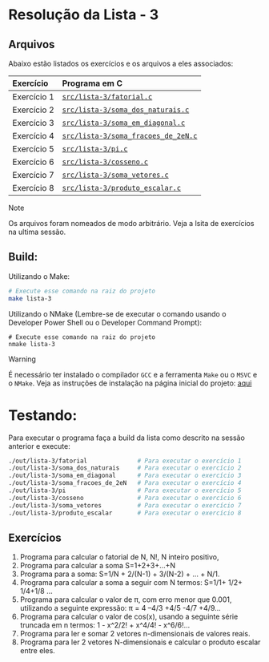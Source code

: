 # Resolução da Lista - 3

## Arquivos
Abaixo estão listados os exercícios e os arquivos a eles associados:

| Exercício | Programa em C |
| :- | :- |
| Exercício 1 | [`src/lista-3/fatorial.c`](/src/lista-3/fatorial.c) |
| Exercício 2 | [`src/lista-3/soma_dos_naturais.c`](/src/lista-3/soma_dos_naturais.c) |
| Exercício 3 | [`src/lista-3/soma_em_diagonal.c`](/src/lista-3/soma_em_diagonal.c) |
| Exercício 4 | [`src/lista-3/soma_fracoes_de_2eN.c`](/src/lista-3/soma_fracoes_de_2eN.c) |
| Exercício 5 | [`src/lista-3/pi.c`](/src/lista-3/pi.c) |
| Exercício 6 | [`src/lista-3/cosseno.c`](/src/lista-3/cosseno.c) |
| Exercício 7 | [`src/lista-3/soma_vetores.c`](/src/lista-3/soma_vetores.c) |
| Exercício 8 | [`src/lista-3/produto_escalar.c`](/src/lista-3/produto_escalar.c) |

> [!NOTE]
> Os arquivos foram nomeados de modo arbitrário.
> Veja a lsita de exercícios na ultima sessão.

## Build:
Utilizando o Make:
```sh
# Execute esse comando na raiz do projeto
make lista-3
```

Utilizando o NMake (Lembre-se de executar o comando usando o Developer Power Shell ou o Developer Command Prompt):
```pwsh
# Execute esse comando na raiz do projeto
nmake lista-3
```

> [!WARNING]
> É necessário ter instalado o compilador `GCC` e a ferramenta `Make` ou o `MSVC` e o `NMake`.
> Veja as instruções de instalação na página inicial do projeto: [aqui](../README.md/#compiladores)

# Testando:
Para executar o programa faça a build da lista como descrito na sessão anterior e execute:
```bash
./out/lista-3/fatorial              # Para executar o exercício 1
./out/lista-3/soma_dos_naturais     # Para executar o exercício 2
./out/lista-3/soma_em_diagonal      # Para executar o exercício 3
./out/lista-3/soma_fracoes_de_2eN   # Para executar o exercício 4
./out/lista-3/pi                    # Para executar o exercício 5
./out/lista-3/cosseno               # Para executar o exercício 6
./out/lista-3/soma_vetores          # Para executar o exercício 7
./out/lista-3/produto_escalar       # Para executar o exercício 8
```

## Exercícios
1.	Programa para calcular o fatorial de N,  N!, N inteiro positivo,
2.	Programa para calcular a soma S=1+2+3+...+N
3.	Programa para a soma: S=1/N + 2/(N-1) + 3/(N-2) + ... + N/1.
4.	Programa para calcular a soma a seguir com N termos: S=1/1+ 1/2+ 1/4+1/8 ...
5.	Programa para calcular o valor de π, com erro menor que 0.001, utilizando a seguinte expressão: π = 4 –4/3 +4/5 -4/7 +4/9...
6.	Programa para calcular o valor de cos(x), usando a seguinte série truncada em n termos: 1 - x^2/2! + x^4/4! - x^6/6!...
7.	Programa para ler e somar 2 vetores n-dimensionais de valores reais.
8.	Programa para ler 2 vetores N-dimensionais e calcular o produto escalar entre eles.
